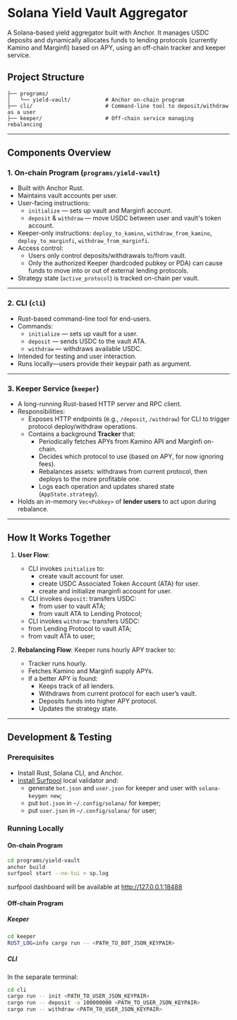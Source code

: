 # Solana Yield Vault Aggregator

A Solana-based yield aggregator built with Anchor. It manages USDC deposits and dynamically allocates funds to lending protocols (currently Kamino and Marginfi) based on APY, using an off-chain tracker and keeper service.

## Project Structure
```
├── programs/
│   └── yield-vault/           # Anchor on-chain program
├── cli/                       # Command-line tool to deposit/withdraw as a user
├── keeper/                    # Off-chain service managing rebalancing
```
---

##  Components Overview

### 1. On-chain Program (`programs/yield-vault`)

- Built with Anchor Rust.
- Maintains vault accounts per user.
- User-facing instructions:
  - `initialize` — sets up vault and Marginfi account.
  - `deposit` & `withdraw` — move USDC between user and vault's token account.
- Keeper-only instructions: `deploy_to_kamino`, `withdraw_from_kamino`, `deploy_to_marginfi`, `withdraw_from_marginfi`.
- Access control:
  - Users only control deposits/withdrawals to/from vault.
  - Only the authorized Keeper (hardcoded pubkey or PDA) can cause funds to move into or out of external lending protocols.
- Strategy state (`active_protocol`) is tracked on-chain per vault.

---

### 2. CLI (`cli`)

- Rust-based command-line tool for end-users.
- Commands:
  - `initialize` — sets up vault for a user.
  - `deposit` — sends USDC to the vault ATA.
  - `withdraw` — withdraws available USDC.
- Intended for testing and user interaction.
- Runs locally—users provide their keypair path as argument.

---

### 3. Keeper Service (`keeper`)

- A long-running Rust-based HTTP server and RPC client.
- Responsibilities:
  - Exposes HTTP endpoints (e.g., `/deposit`, `/withdraw`) for CLI to trigger protocol deploy/withdraw operations.
  - Contains a background **Tracker** that:
    - Periodically fetches APYs from Kamino API and Marginfi on-chain.
    - Decides which protocol to use (based on APY, for now ignoring fees).
    - Rebalances assets: withdraws from current protocol, then deploys to the more profitable one.
    - Logs each operation and updates shared state (`AppState.strategy`).
- Holds an in-memory `Vec<Pubkey>` of **lender users** to act upon during rebalance.

---

## How It Works Together
1. **User Flow**:
    - CLI invokes `initialize` to:
        - create vault account for user.
        - create USDC Associated Token Account (ATA) for user.
        - create and initialize marginfi account for user.
   - CLI invokes `deposit`: transfers USDC:
     - from user to vault ATA;
     - from vault ATA to Lending Protocol;
    - CLI invokes `withdraw`: transfers USDC:
     - from Lending Protocol to vault ATA;
     - from vault ATA to user;

2. **Rebalancing Flow**:
Keeper runs hourly APY tracker to:
   - Tracker runs hourly.
   - Fetches Kamino and Marginfi supply APYs.
   - If a better APY is found:
     - Keeps track of all lenders.
     - Withdraws from current protocol for each user’s vault.
     - Deposits funds into higher APY protocol.
     - Updates the strategy state.

---

## Development & Testing

### Prerequisites

- Install Rust, Solana CLI, and Anchor.
- [install Surfpool](https://github.com/txtx/surfpool?tab=readme-ov-file#installation) local validator and:
    - generate `bot.json` and `user.json` for keeper and user with `solana-keygen new`;
    - put `bot.json` in `~/.config/solana/` for keeper;
    - put `user.json` in `~/.config/solana/` for user;

### Running Locally

#### On-chain Program
```bash
cd programs/yield-vault
anchor build
surfpool start --no-tui > sp.log
```
surfpool dashboard will be available at http://127.0.0.1:18488

#### Off-chain Program
##### Keeper
```bash
cd keeper
RUST_LOG=info cargo run -- <PATH_TO_BOT_JSON_KEYPAIR>
```

##### CLI
In the separate terminal:
```bash
cd cli
cargo run -- init <PATH_TO_USER_JSON_KEYPAIR>
cargo run -- deposit -a 100000000 <PATH_TO_USER_JSON_KEYPAIR>
cargo run -- withdraw <PATH_TO_USER_JSON_KEYPAIR>
```

